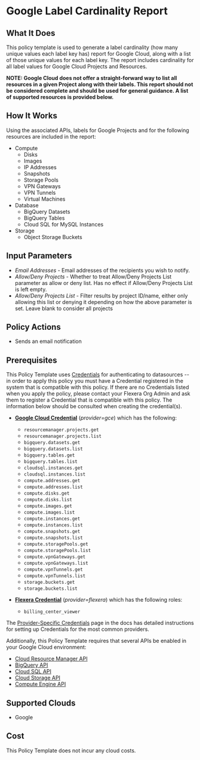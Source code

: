 # Google Label Cardinality Report

## What It Does

This policy template is used to generate a label cardinality (how many unique values each label key has) report for Google Cloud, along with a list of those unique values for each label key. The report includes cardinality for all label values for Google Cloud Projects and Resources.

__NOTE: Google Cloud does not offer a straight-forward way to list all resources in a given Project along with their labels. This report should not be considered complete and should be used for general guidance. A list of supported resources is provided below.__

## How It Works

Using the associated APIs, labels for Google Projects and for the following resources are included in the report:

- Compute
  - Disks
  - Images
  - IP Addresses
  - Snapshots
  - Storage Pools
  - VPN Gateways
  - VPN Tunnels
  - Virtual Machines
- Database
  - BigQuery Datasets
  - BigQuery Tables
  - Cloud SQL for MySQL Instances
- Storage
  - Object Storage Buckets

## Input Parameters

- *Email Addresses* - Email addresses of the recipients you wish to notify.
- *Allow/Deny Projects* - Whether to treat Allow/Deny Projects List parameter as allow or deny list. Has no effect if Allow/Deny Projects List is left empty.
- *Allow/Deny Projects List* - Filter results by project ID/name, either only allowing this list or denying it depending on how the above parameter is set. Leave blank to consider all projects

## Policy Actions

- Sends an email notification

## Prerequisites

This Policy Template uses [Credentials](https://docs.flexera.com/flexera/EN/Automation/ManagingCredentialsExternal.htm) for authenticating to datasources -- in order to apply this policy you must have a Credential registered in the system that is compatible with this policy. If there are no Credentials listed when you apply the policy, please contact your Flexera Org Admin and ask them to register a Credential that is compatible with this policy. The information below should be consulted when creating the credential(s).

- [**Google Cloud Credential**](https://docs.flexera.com/flexera/EN/Automation/ProviderCredentials.htm#automationadmin_4083446696_1121577) (*provider=gce*) which has the following:
  - `resourcemanager.projects.get`
  - `resourcemanager.projects.list`
  - `bigquery.datasets.get`
  - `bigquery.datasets.list`
  - `bigquery.tables.get`
  - `bigquery.tables.list`
  - `cloudsql.instances.get`
  - `cloudsql.instances.list`
  - `compute.addresses.get`
  - `compute.addresses.list`
  - `compute.disks.get`
  - `compute.disks.list`
  - `compute.images.get`
  - `compute.images.list`
  - `compute.instances.get`
  - `compute.instances.list`
  - `compute.snapshots.get`
  - `compute.snapshots.list`
  - `compute.storagePools.get`
  - `compute.storagePools.list`
  - `compute.vpnGateways.get`
  - `compute.vpnGateways.list`
  - `compute.vpnTunnels.get`
  - `compute.vpnTunnels.list`
  - `storage.buckets.get`
  - `storage.buckets.list`

- [**Flexera Credential**](https://docs.flexera.com/flexera/EN/Automation/ProviderCredentials.htm) (*provider=flexera*) which has the following roles:
  - `billing_center_viewer`

The [Provider-Specific Credentials](https://docs.flexera.com/flexera/EN/Automation/ProviderCredentials.htm) page in the docs has detailed instructions for setting up Credentials for the most common providers.

Additionally, this Policy Template requires that several APIs be enabled in your Google Cloud environment:

- [Cloud Resource Manager API](https://console.cloud.google.com/flows/enableapi?apiid=cloudresourcemanager.googleapis.com)
- [BigQuery API](https://console.cloud.google.com/flows/enableapi?apiid=bigquery.googleapis.com)
- [Cloud SQL API](https://console.cloud.google.com/flows/enableapi?apiid=sqladmin.googleapis.com)
- [Cloud Storage API](https://console.cloud.google.com/flows/enableapi?apiid=storage.googleapis.com)
- [Compute Engine API](https://console.cloud.google.com/flows/enableapi?apiid=compute.googleapis.com)

## Supported Clouds

- Google

## Cost

This Policy Template does not incur any cloud costs.
